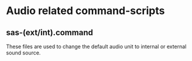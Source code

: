 # Audio related command-scripts

## sas-(ext/int).command
These files are used to change the default audio unit to internal or external sound source.
